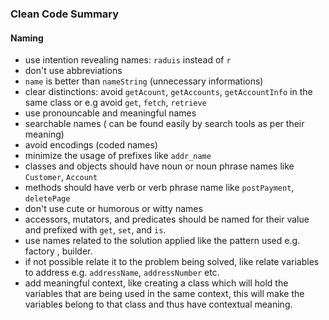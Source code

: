 ### Clean Code Summary

#### Naming

- use intention revealing names: `raduis` instead of `r`
- don't use abbreviations
- `name` is better than `nameString` (unnecessary informations)
- clear distinctions: avoid `getAcount`, `getAccounts`, `getAccountInfo` in the same class or e.g avoid `get`, `fetch`, `retrieve`
- use pronouncable and meaningful names
- searchable names ( can be found easily by search tools as per their meaning)
- avoid encodings (coded names)
- minimize the usage of prefixes like `addr_name`
- classes and objects should have noun or noun phrase names like `Customer`, `Account`
- methods should have verb or verb phrase name like `postPayment`, `deletePage`
- don't use cute or humorous or witty names
- accessors, mutators, and predicates should be named for their value and prefixed with `get`, `set`, and `is`.
- use names related to the solution applied like the pattern used e.g. factory , builder.
- if not possible relate it to the problem being solved, like relate variables to address e.g. `addressName`, `addressNumber` etc.
- add meaningful context, like creating a class which will hold the variables that are being used in the same context, this will make the variables belong to that class and thus have contextual meaning.

